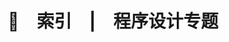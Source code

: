 ---
title: 📝&emsp;索引&emsp;|&emsp;程序设计专题
key: test
excerpt_separator: <!--more-->
excerpt_type: html # text (default), html
picture_frame: shadow
coding: UTF-8
---  